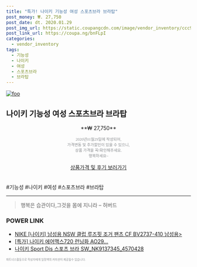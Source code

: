 ```yaml
--- 
title: "특가! 나이키 기능성 여성 스포츠브라 브라탑" 
post_money: ₩. 27,750 
post_date: dt. 2020.01.29 
post_img_url: https://static.coupangcdn.com/image/vendor_inventory/ccc9/0b6c8a6607f79897acb3880a419400297df3960084233471f723e4a992bd.jpg 
post_link_url: https://coupa.ng/bnFLpI 
categories: 
  - vendor_inventory 
tags: 
  - 기능성 
  - 나이키 
  - 여성 
  - 스포츠브라 
  - 브라탑 
--- 
```

[![foo](https://static.coupangcdn.com/image/vendor_inventory/ccc9/0b6c8a6607f79897acb3880a419400297df3960084233471f723e4a992bd.jpg)](https://coupa.ng/bnFLpI) 

## 나이키 기능성 여성 스포츠브라 브라탑 
<p style="text-align: center;">**₩ 27,750**</p> 
<p style="text-align: center;"><span style="color: #898c8f; font-family: Georgia,Times,serif; font-size: 0.75em;">2020년01월29일에 작성되어, <br>가격변동 및 추가할인이 있을 수 있으니,<br> 상품 가격을 꼭!확인해주세요.<br>행복하세요~</span> 
</p>	 
<div markdown="0" style="text-align: center;"><a href="https://coupa.ng/bnFLpI" class="btn btn--success">상품가격 및 후기 보러가기</a></div> 
<br><br> 
  #기능성 #나이키 #여성 #스포츠브라 #브라탑 
<hr> 

> 행복은 습관이다,그것을 몸에 지니라 – 허버드 


### POWER LINK

* <a href="https://blog.naver.com/fasyy4321/221785003672" target="_blank">NIKE [나이키] 남성용 NSW 클럽 루즈핏 조거 팬츠 CF BV2737-410 남성용></a>
* <a href="https://blog.naver.com/sakai111/221787533962" target="_blank">[특가] 나이키 에어맥스720 런닝화 AO29...</a>
* <a href="https://blog.naver.com/an0733/221785040574" target="_blank">나이키 Sport Dis 스포츠 브라 SW_NK9137345_4570428</a>

<span style="color: #898c8f; font-family: Georgia,Times,serif; font-size: 0.55em;">파트너스활동으로 작성자에게 일정액의 커미션이 제공될수 있습니다.</span> 
